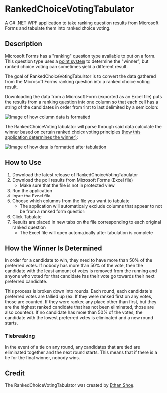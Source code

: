 # RankedChoiceVotingTabulator
A C# .NET WPF application to take ranking question results from Microsoft Forms and tabulate them into ranked choice voting.

## Description

Microsoft Forms has a "ranking" question type available to put on a form. This question type uses a [point system](https://techcommunity.microsoft.com/t5/microsoft-forms/microsoft-forms-ranking-question-type-calculation-methodology/m-p/2057168#:~:text=i%20dont%20know%20the%20official%20name%2C%20but%20i%20like%20to%20think%20of%20it%20as%20points) to determine the "winner", but ranked choice voting can sometimes yield a different result.

The goal of RankedChoiceVotingTabulator is to convert the data gathered from the Microsoft Forms ranking question into a ranked choice voting result.

Downloading the data from a Microsoft Form (exported as an Excel file) puts the results from a ranking question into one column so that each cell has a string of the candidates in order from first to last delimited by a semicolon:

![Image of how column data is formatted](https://github.com/EthanShoe/RankedChoiceVotingTabulator/assets/28065361/480fc898-3f8f-48f8-bda2-3e734ce7fd40)

The RankedChoiceVotingTabulator will parse through said data calculate the winner based on certain ranked choice voting principles [(how this application determines the winner)](https://github.com/EthanShoe/RankedChoiceVotingTabulator/blob/master/README.md#how-the-winner-is-determined):

![Image of how data is formatted after tabulation](https://github.com/EthanShoe/RankedChoiceVotingTabulator/assets/28065361/9e561fb4-865b-4e4b-b3ce-efc46b340950)

## How to Use

1. Download the latest release of RankedChoiceVotingTabulator
2. Download the poll results from Microsoft Forms (Excel file)
    - Make sure that the file is not in protected view
3. Run the application
4. Input the Excel file
5. Choose which columns from the file you want to tabulate
	- The application will automatically exclude columns that appear to not be from a ranked form question
6. Click Tabulate
7. Results are placed in new tabs on the file corresponding to each original ranked question
	- The Excel file will open automatically after tabulation is complete

## How the Winner Is Determined

In order for a candidate to win, they need to have more than 50% of the preferred votes. If nobody has more than 50% of the vote, then the candidate with the least amount of votes is removed from the running and anyone who voted for that candidate has their vote go towards their next preferred candidate.

This process is broken down into rounds. Each round, each candidate's preferred votes are tallied up (ex: If they were ranked first on any votes, those are counted. If they were ranked any place other than first, but they are the highest ranked candidate that has not been eliminated, those are also counted). If no candidate has more than 50% of the votes, the candidate with the lowest preferred votes is eliminated and a new round starts.

### Tiebreaking

In the event of a tie on any round, any candidates that are tied are eliminated together and the next round starts. This means that if there is a tie for the final winner, nobody wins.

## Credit

The RankedChoiceVotingTabulator was created by [Ethan Shoe](https://github.com/EthanShoe).
